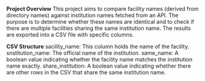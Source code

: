 **Project Overview**
This project aims to compare facility names (derived from directory names) against institution names fetched from an API. The purpose is to determine whether these names are identical and to check if there are multiple facilities sharing the same institution name. The results are exported into a CSV file with specific columns.

**CSV Structure**
sacility_name: This column holds the name of the facility.
snstitution_name: The official name of the institution.
same_name: A boolean value indicating whether the facility name matches the institution name exactly.
share_institution: A boolean value indicating whether there are other rows in the CSV that share the same institution name.
